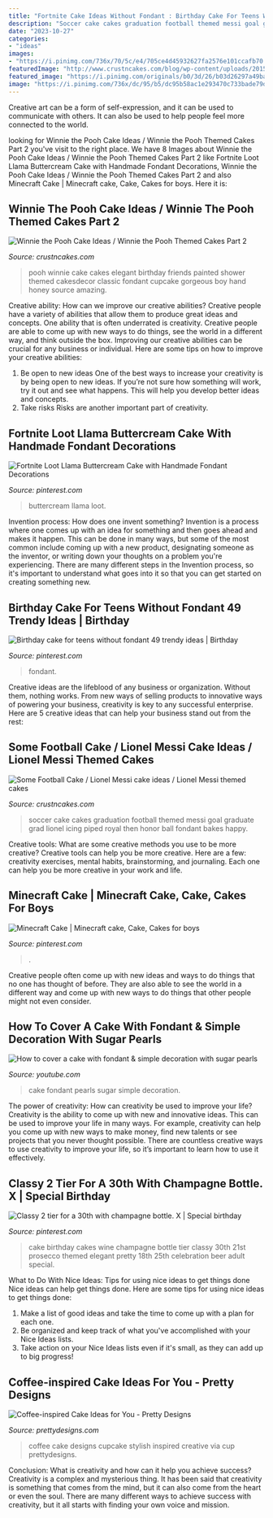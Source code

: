 ```yaml
---
title: "Fortnite Cake Ideas Without Fondant : Birthday Cake For Teens Without Fondant 49 Trendy Ideas"
description: "Soccer cake cakes graduation football themed messi goal graduate grad lionel icing piped royal then honor ball fondant bakes happy"
date: "2023-10-27"
categories:
- "ideas"
images:
- "https://i.pinimg.com/736x/70/5c/e4/705ce4d45932627fa2576e101ccafb70.jpg"
featuredImage: "http://www.crustncakes.com/blog/wp-content/uploads/2015/06/638546333f56d1cd290f3bb89ab7cbf0.jpg"
featured_image: "https://i.pinimg.com/originals/b0/3d/26/b03d26297a49babc875a5ffc889cb1f3.jpg"
image: "https://i.pinimg.com/736x/dc/95/b5/dc95b58ac1e293470c733bade79d7aeb.jpg"
---
```



Creative art can be a form of self-expression, and it can be used to communicate with others. It can also be used to help people feel more connected to the world.

	

		
looking for Winnie the Pooh Cake Ideas / Winnie the Pooh Themed Cakes Part 2 you've visit to the right place. We have 8 Images about Winnie the Pooh Cake Ideas / Winnie the Pooh Themed Cakes Part 2 like Fortnite Loot Llama Buttercream Cake with Handmade Fondant Decorations, Winnie the Pooh Cake Ideas / Winnie the Pooh Themed Cakes Part 2 and also Minecraft Cake | Minecraft cake, Cake, Cakes for boys. Here it is:
		
    
## Winnie The Pooh Cake Ideas / Winnie The Pooh Themed Cakes Part 2

<img loading=lazy src="http://www.crustncakes.com/blog/wp-content/uploads/2015/12/64166f17cf065be847d366616eb03863.jpg" onerror="this.onerror=null;this.src='https://tse4.mm.bing.net/th?id=OIP.guiKEeLkqv3WIu_3pNx7rgHaLL&amp;pid=15.1';" alt="Winnie the Pooh Cake Ideas / Winnie the Pooh Themed Cakes Part 2">

_Source: crustncakes.com_

>pooh winnie cake cakes elegant birthday friends painted shower themed cakesdecor classic fondant cupcake gorgeous boy hand honey source amazing. 

	

Creative ability: How can we improve our creative abilities?
Creative people have a variety of abilities that allow them to produce great ideas and concepts. One ability that is often underrated is creativity. Creative people are able to come up with new ways to do things, see the world in a different way, and think outside the box. Improving our creative abilities can be crucial for any business or individual. Here are some tips on how to improve your creative abilities: 
1. Be open to new ideas
One of the best ways to increase your creativity is by being open to new ideas. If you’re not sure how something will work, try it out and see what happens. This will help you develop better ideas and concepts. 
2. Take risks
Risks are another important part of creativity.

    
## Fortnite Loot Llama Buttercream Cake With Handmade Fondant Decorations

<img loading=lazy src="https://i.pinimg.com/736x/dc/95/b5/dc95b58ac1e293470c733bade79d7aeb.jpg" onerror="this.onerror=null;this.src='https://tse1.mm.bing.net/th?id=OIP.7S5tG4KLIex81wWYHjQ1RgHaHa&amp;pid=15.1';" alt="Fortnite Loot Llama Buttercream Cake with Handmade Fondant Decorations">

_Source: pinterest.com_

>buttercream llama loot. 

	

Invention process: How does one invent something?
Invention is a process where one comes up with an idea for something and then goes ahead and makes it happen. This can be done in many ways, but some of the most common include coming up with a new product, designating someone as the inventor, or writing down your thoughts on a problem you're experiencing. There are many different steps in the Invention process, so it's important to understand what goes into it so that you can get started on creating something new.

    
## Birthday Cake For Teens Without Fondant 49 Trendy Ideas | Birthday

<img loading=lazy src="https://i.pinimg.com/736x/70/5c/e4/705ce4d45932627fa2576e101ccafb70.jpg" onerror="this.onerror=null;this.src='https://tse3.mm.bing.net/th?id=OIP.WROKSNyc2TDp28svAu7fpgAAAA&amp;pid=15.1';" alt="Birthday cake for teens without fondant 49 trendy ideas | Birthday">

_Source: pinterest.com_

>fondant. 

	

Creative ideas are the lifeblood of any business or organization. Without them, nothing works. From new ways of selling products to innovative ways of powering your business, creativity is key to any successful enterprise. Here are 5 creative ideas that can help your business stand out from the rest:

    
## Some Football Cake / Lionel Messi Cake Ideas / Lionel Messi Themed Cakes

<img loading=lazy src="http://www.crustncakes.com/blog/wp-content/uploads/2015/06/638546333f56d1cd290f3bb89ab7cbf0.jpg" onerror="this.onerror=null;this.src='https://tse3.mm.bing.net/th?id=OIP.32TQK9WQKeC9cjQtgstV2QHaJ3&amp;pid=15.1';" alt="Some Football Cake / Lionel Messi cake ideas / Lionel Messi themed cakes">

_Source: crustncakes.com_

>soccer cake cakes graduation football themed messi goal graduate grad lionel icing piped royal then honor ball fondant bakes happy. 

	

Creative tools: What are some creative methods you use to be more creative?
Creative tools can help you be more creative. Here are a few: creativity exercises, mental habits, brainstorming, and journaling. Each one can help you be more creative in your work and life.

    
## Minecraft Cake | Minecraft Cake, Cake, Cakes For Boys

<img loading=lazy src="https://i.pinimg.com/originals/b0/3d/26/b03d26297a49babc875a5ffc889cb1f3.jpg" onerror="this.onerror=null;this.src='https://tse3.mm.bing.net/th?id=OIP.YemrT7dOktJ8KIpygVKbmwHaJ6&amp;pid=15.1';" alt="Minecraft Cake | Minecraft cake, Cake, Cakes for boys">

_Source: pinterest.com_

>. 

	

Creative people often come up with new ideas and ways to do things that no one has thought of before. They are also able to see the world in a different way and come up with new ways to do things that other people might not even consider.

    
## How To Cover A Cake With Fondant &amp; Simple Decoration With Sugar Pearls

<img loading=lazy src="http://i.ytimg.com/vi/PPYCpXq2SaQ/maxresdefault.jpg" onerror="this.onerror=null;this.src='https://tse2.mm.bing.net/th?id=OIP.6xNIgLxcGqrizHy8zvZ33QHaEK&amp;pid=15.1';" alt="How to cover a cake with fondant &amp; simple decoration with sugar pearls">

_Source: youtube.com_

>cake fondant pearls sugar simple decoration. 

	

The power of creativity: How can creativity be used to improve your life?
Creativity is the ability to come up with new and innovative ideas. This can be used to improve your life in many ways. For example, creativity can help you come up with new ways to make money, find new talents or see projects that you never thought possible. There are countless creative ways to use creativity to improve your life, so it’s important to learn how to use it effectively.

    
## Classy 2 Tier For A 30th With Champagne Bottle. X | Special Birthday

<img loading=lazy src="https://i.pinimg.com/736x/ca/b5/f8/cab5f86e510685b7a164be90c35bba21--zebra-cakes-themed-cakes.jpg" onerror="this.onerror=null;this.src='https://tse4.mm.bing.net/th?id=OIP.cgqdryF31TxTqwW2UdMc-AHaJ3&amp;pid=15.1';" alt="Classy 2 tier for a 30th with champagne bottle. X | Special birthday">

_Source: pinterest.com_

>cake birthday cakes wine champagne bottle tier classy 30th 21st prosecco themed elegant pretty 18th 25th celebration beer adult special. 

	

What to Do With Nice Ideas: Tips for using nice ideas to get things done
Nice ideas can help get things done. Here are some tips for using nice ideas to get things done: 
1. Make a list of good ideas and take the time to come up with a plan for each one.
2. Be organized and keep track of what you've accomplished with your Nice Ideas lists.
3. Take action on your Nice Ideas lists even if it's small, as they can add up to big progress!

    
## Coffee-inspired Cake Ideas For You - Pretty Designs

<img loading=lazy src="https://www.prettydesigns.com/wp-content/uploads/2015/01/Stylish-Coffee-Cake.jpg" onerror="this.onerror=null;this.src='https://tse4.mm.bing.net/th?id=OIP.nLhJ0YpTCUX3p6NC_DCSPwHaHl&amp;pid=15.1';" alt="Coffee-inspired Cake Ideas for You - Pretty Designs">

_Source: prettydesigns.com_

>coffee cake designs cupcake stylish inspired creative via cup prettydesigns. 

	

Conclusion: What is creativity and how can it help you achieve success?
Creativity is a complex and mysterious thing. It has been said that creativity is something that comes from the mind, but it can also come from the heart or even the soul. There are many different ways to achieve success with creativity, but it all starts with finding your own voice and mission.

